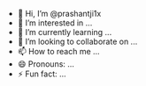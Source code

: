 - 👋 Hi, I’m @prashantji1x
- 👀 I’m interested in ...
- 🌱 I’m currently learning ...
- 💞️ I’m looking to collaborate on ...
- 📫 How to reach me ...
- 😄 Pronouns: ...
- ⚡ Fun fact: ...

<!---
prashantji1x/prashantji1x is 
a ✨ special ✨ repository because its `README.md` (this file) appears on your GitHub profile.
You can click the Preview link to take a look at your changes.
--->
